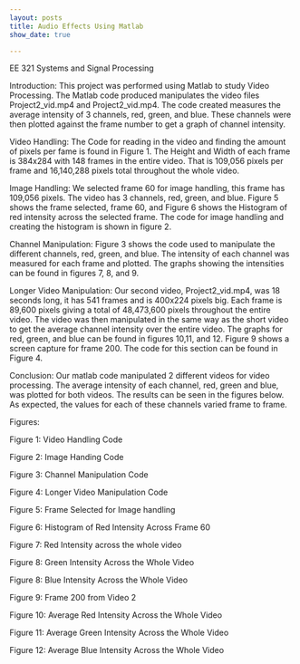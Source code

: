 ```yaml
---
layout: posts
title: Audio Effects Using Matlab
show_date: true

---
```

EE 321 Systems and Signal Processing





Introduction:
	 This project was performed using Matlab to study Video Processing. The Matlab code produced manipulates the video files Project2_vid.mp4 and Project2_vid.mp4. The code created measures the average intensity of 3 channels, red, green, and blue. These channels were then plotted against the frame number to get a graph of channel intensity. 

Video Handling:
	The Code for reading in the video and finding the amount of pixels per fame is found in Figure 1. The Height and Width of each frame is 384x284 with 148 frames in the entire video. That is 109,056 pixels per frame and 16,140,288 pixels total throughout the whole video. 

Image Handling:
	We selected frame 60 for image handling, this frame has 109,056 pixels. The video has 3 channels, red, green, and blue. Figure 5 shows the frame selected, frame 60, and Figure 6 shows the Histogram of red intensity across the selected frame. The code for image handling and creating the histogram is shown in figure 2. 

Channel Manipulation: 
	Figure 3 shows the code used to manipulate the different channels, red, green, and blue. The intensity of each channel was measured for each frame and plotted. The graphs showing the intensities can be found in figures 7, 8, and 9. 

Longer Video Manipulation:
	Our second video, Project2_vid.mp4, was 18 seconds long, it has 541 frames and is 400x224 pixels big. Each frame is 89,600 pixels giving a total of 48,473,600 pixels throughout the entire video. The video was then manipulated in the same way as the short video to get the average channel intensity over the entire video. The graphs for red, green, and blue can be found in figures 10,11, and 12. Figure 9 shows a screen capture for frame 200. The code for this section can be found in Figure 4. 

Conclusion:
	Our matlab code manipulated 2 different videos for video processing. The average intensity of each channel, red, green and blue, was plotted for both videos. The results can be seen in the figures below. As expected, the values for each of these channels varied frame to frame. 



Figures:

Figure 1: Video Handling Code


Figure 2: Image Handing Code


Figure 3: Channel Manipulation Code


Figure 4: Longer Video Manipulation Code


Figure 5: Frame Selected for Image handling


Figure 6: Histogram of Red Intensity Across Frame 60


Figure 7: Red Intensity across the whole video


Figure 8: Green Intensity Across the Whole Video


Figure 8: Blue Intensity Across the Whole Video


Figure 9: Frame 200 from Video 2


Figure 10: Average Red Intensity Across the Whole Video


Figure 11: Average Green Intensity Across the Whole Video


Figure 12: Average Blue Intensity Across the Whole Video
